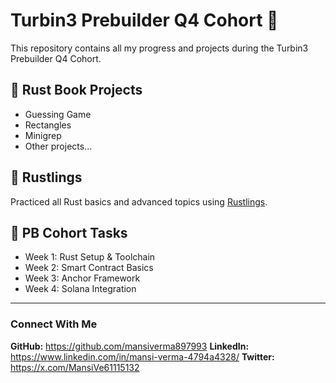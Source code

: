 # Turbin3 Prebuilder Q4 Cohort 🚀

This repository contains all my progress and projects during the Turbin3 Prebuilder Q4 Cohort.

## 📘 Rust Book Projects
-  Guessing Game
-  Rectangles
-  Minigrep
-  Other projects...

## 🦀 Rustlings
Practiced all Rust basics and advanced topics using [Rustlings](https://github.com/rust-lang/rustlings).

## 🧱 PB Cohort Tasks
- Week 1: Rust Setup & Toolchain
- Week 2: Smart Contract Basics
- Week 3: Anchor Framework
- Week 4: Solana Integration

---

### Connect With Me
**GitHub:**  https://github.com/mansiverma897993
**LinkedIn:**  https://www.linkedin.com/in/mansi-verma-4794a4328/
**Twitter:**  https://x.com/MansiVe61115132
